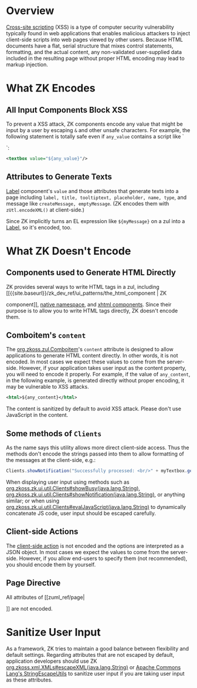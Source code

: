 # Overview

[Cross-site scripting](http://en.wikipedia.org/wiki/Cross-site_scripting) (XSS) is a
type of computer security vulnerability typically found in web
applications that enables malicious attackers to inject client-side
scripts into web pages viewed by other users. Because HTML documents
have a flat, serial structure that mixes control statements, formatting,
and the actual content, any non-validated user-supplied data included in
the resulting page without proper HTML encoding may lead to markup
injection.

# What ZK Encodes

## All Input Components Block XSS

To prevent a XSS attack, ZK components encode any value that might be
input by a user by escaping `&` and other unsafe characters. For
example, the following statement is totally safe even if `any_value`
contains a script like `

<script>

alert('xss')

</script>

`:

```xml
<textbox value="${any_value}"/>
```

## Attributes to Generate Texts

[ Label](/zk_component_ref/label)
component's `value` and those attributes that generate texts into a page
including `label, title, tooltiptext, placeholder, name, type`, and
message like `createMessage, emptyMessage`. (ZK encodes them with
`zUtl.encodeXML()` at client-side.)

Since ZK implicitly turns an EL expression like `${myMessage}` on a zul
into a [ Label](/zk_component_ref/label),
so it's encoded, too.

# What ZK Doesn't Encode

## Components used to Generate HTML Directly

ZK provides several ways to write HTML tags in a zul, including
\[\[{{site.baseurl}}/zk_dev_ref/ui_patterns/the_html_component
\| ZK

<html>

component\]\], [ native namespace]({{site.baseurl}}/zk_dev_ref/ui_patterns/the_native_namespace),
and [ xhtml components]({{site.baseurl}}/zk_dev_ref/ui_patterns/the_xhtml_component_set).
Since their purpose is to allow you to write HTML tags directly, ZK
doesn't encode them.

## Comboitem's `content`

The [org.zkoss.zul.Comboitem](https://www.zkoss.org/javadoc/latest/zk/org/zkoss/zul/Comboitem.html)'s `content` attribute is
designed to allow applications to generate HTML content directly. In
other words, it is not encoded. In most cases we expect these values to
come from the server-side. However, if your application takes user input
as the content property, you will need to encode it properly. For
example, if the value of `any_content`, in the following example, is
generated directly without proper encoding, it may be vulnerable to XSS
attacks.

```xml
<html>${any_content}</html>
```

The content is sanitized by default to avoid XSS attack. Please don't
use JavaScript in the content.

## Some methods of `Clients`

As the name says this utility allows more direct client-side access.
Thus the methods don't encode the strings passed into them to allow
formatting of the messages at the client-side, e.g.:

```java
Clients.showNotification("Successfully processed: <br/>" + myTextbox.getValue());
```

When displaying user input using methods such as
[org.zkoss.zk.ui.util.Clients#showBusy(java.lang.String)](https://www.zkoss.org/javadoc/latest/zk/org/zkoss/zk/ui/util/Clients.html#showBusy(java.lang.String)),
[org.zkoss.zk.ui.util.Clients#showNotification(java.lang.String)](https://www.zkoss.org/javadoc/latest/zk/org/zkoss/zk/ui/util/Clients.html#showNotification(java.lang.String)),
or anything similar; or when using
[org.zkoss.zk.ui.util.Clients#evalJavaScript(java.lang.String)](https://www.zkoss.org/javadoc/latest/zk/org/zkoss/zk/ui/util/Clients.html#evalJavaScript(java.lang.String))
to dynamically concatenate JS code, user input should be escaped
carefully.

## Client-side Actions

The [client-side action]({{site.baseurl}}/zk_dev_ref/ui_patterns/actions_and_effects)
is not encoded and the options are interpreted as a JSON object. In most
cases we expect the values to come from the server-side. However, if you
allow end-users to specify them (not recommended), you should encode
them by yourself.

## Page Directive

All attributes of \[\[zuml_ref/page\|

<?page?>

\]\] are not encoded.

# Sanitize User Input

As a framework, ZK tries to maintain a good balance between flexibility
and default settings. Regarding attributes that are not escaped by
default, application developers should use ZK
[org.zkoss.xml.XMLs#escapeXML(java.lang.String)](https://www.zkoss.org/javadoc/latest/zk/org/zkoss/xml/XMLs.html#escapeXML(java.lang.String))
or [Apache Commons Lang's StringEscapeUtils](https://commons.apache.org/proper/commons-lang/javadocs/api-2.6/org/apache/commons/lang/StringEscapeUtils.html)
to sanitize user input if you are taking user input as these attributes.
